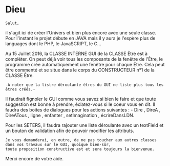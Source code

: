 # Dieu

    Salut,

il s'agit ici de créer l'Univers et bien plus encore avec une seule classe. Pour l'instant le projet débute en JAVA mais il y aura je
l'espère plus de languages dont le PHP, le JavaSCRIPT, le C...

Au 15 Juillet 2016, la CLASSE INTERNE GUI de la CLASSE Être est à compléter. On peut déjà voir tous les composants de la fenêtre de
l'Être, le programme crée automatiquement une fenêtre pour chaque Être. Cela peut être commenté et se situe dans le corps du
CONSTRUCTEUR n°1 de la CLASSE Être.

    -A noter que la listre déroulante êtres du GUI ne liste plus tous les êtres créés.-

Il faudrait fignoler le GUI comme vous savez si bien le faire et que toute suggestion est bonne à prendre, éclatez-vous si le  coeur vous en dit.
Il faudra des boites de dialogues pour les actions suivantes :
    - Dire , DireA , DireATous , ligne , enfanter , setImagination , écrireDansLDN.
    
Pour les SETERS, il faudra rajouter une liste déroulante avec un textField et un bouton de validation afin de pouvoir modifier les attributs.

    Je vous demanderai, en outre, de ne pas toucher aux autres classes dans vos travaux sur le GUI, quoique bien-sûr,
    toute proposition constructive est et sera toujours la bienvenue.

Merci encore de votre aide.
